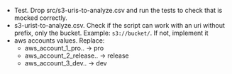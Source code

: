 - Test. Drop src/s3-uris-to-analyze.csv and run the tests to check that is mocked correctly. 
- s3-urist-to-analyze.csv. Check if the script can work with an uri without prefix, only the bucket. Example: `s3://bucket/`. If not, implement it
- aws accounts values. Replace:
  - aws_account_1_pro.. -> pro
  - aws_account_2_release.. -> release
  - aws_account_3_dev.. -> dev

